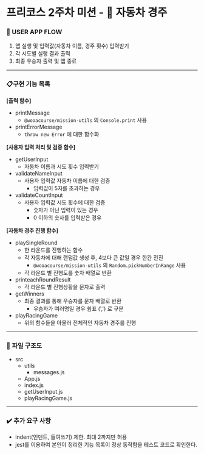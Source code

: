 # 프리코스 2주차 미션 - :car: 자동차 경주

### :ocean: USER APP FLOW

1. 앱 실행 및 입력값(자동차 이름, 경주 횟수) 입력받기
2. 각 시도별 실행 결과 출력
3. 최종 우승자 출력 및 앱 종료

---

### :clipboard:구현 기능 목록

**[출력 함수]**
- printMessage
    - `@wooacourse/mission-utils`  의 `Console.print` 사용
- printErrorMessage
    - `throw new Error` 에 대한 함수화

**[사용자 입력 처리 및 검증 함수]**
- getUserInput
    - 자동차 이름과 시도 횟수 입력받기
- validateNameInput
    - 사용자 입력값 자동차 이름에 대한 검증
        - 입력값이 5자를 초과하는 경우
- validateCountInput
    - 사용자 입력값 시도 횟수에 대한 검증
        - 숫자가 아닌 입력이 있는 경우
        - 0 이하의 숫자를 입력받은 경우

**[자동차 경주 진행 함수]**
- playSingleRound
    - 한 라운드를 진행하는 함수
    - 각 자동차에 대해 랜덤값 생성 후, 4보다 큰 값일 경우 한칸 전진
        - `@wooacourse/mission-utils` 의 `Random.pickNumberInRange` 사용
    - 각 라운드 별 진행도를 숫자 배열로 반환
- printeachRoundResult
    - 각 라운드 별 진행상황을 문자로 출력
- getWinners 
    - 최종 결과를 통해 우승자를 문자 배열로 반환
        - 우승자가 여러명일 경우 쉼표 (',') 로 구분
- playRacingGame
    - 위의 함수들을 아울러 전체적인 자동차 경주를 진행


---

### :page_facing_up: 파일 구조도

- src
  - utils
    - messages.js
  - App.js
  - index.js
  - getUserInput.js
  - playRacingGame.js


---

### :heavy_check_mark: 추가 요구 사항

- indent(인덴트, 들여쓰기) 제한. 최대 2까지만 허용
- jest를 이용하여 본인이 정리한 기능 목록이 정상 동작함을 테스트 코드로 확인한다.
